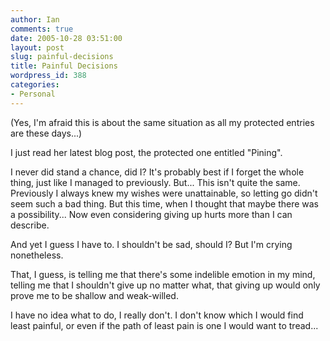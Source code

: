 ```yaml
---
author: Ian
comments: true
date: 2005-10-28 03:51:00
layout: post
slug: painful-decisions
title: Painful Decisions
wordpress_id: 388
categories:
- Personal
---
```


(Yes, I'm afraid this is about the same situation as all my protected entries are these days...)  

I just read her latest blog post, the protected one entitled "Pining".  

I never did stand a chance, did I?  It's probably best if I forget the whole thing, just like I managed to previously.  But...  This isn't quite the same.  Previously I always knew my wishes were unattainable, so letting go didn't seem such a bad thing.  But this time, when I thought that maybe there was a possibility...  Now even considering giving up hurts more than I can describe.  

And yet I guess I have to.  I shouldn't be sad, should I?  But I'm crying nonetheless.  

That, I guess, is telling me that there's some indelible emotion in my mind, telling me that I shouldn't give up no matter what, that giving up would only prove me to be shallow and weak-willed.  

I have no idea what to do, I really don't.  I don't know which I would find least painful, or even if the path of least pain is one I would want to tread...
